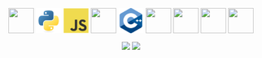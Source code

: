 <div align="center">
<!-- ÍCONES DAS LINGUAGENS  -->
<p align="center">
<img src="https://cdn.jsdelivr.net/gh/devicons/devicon@latest/icons/vscode/vscode-original.svg" width="50" height="50"/> 
<img src="https://raw.githubusercontent.com/devicons/devicon/master/icons/python/python-original.svg" width="50" height="50"/>      
<img src="https://raw.githubusercontent.com/devicons/devicon/master/icons/javascript/javascript-original.svg" width="50" height="50"/>  
<img src="https://cdn.jsdelivr.net/gh/devicons/devicon@latest/icons/visualstudio/visualstudio-original.svg" width="50" height="50"/> 
<img src="https://raw.githubusercontent.com/devicons/devicon/master/icons/cplusplus/cplusplus-original.svg" width="50" height="50"/>
<img src="https://cdn.jsdelivr.net/gh/devicons/devicon@latest/icons/debian/debian-original.svg" width="50" height="50"/>      
<img src="https://cdn.jsdelivr.net/gh/devicons/devicon@latest/icons/kalilinux/kalilinux-original-wordmark.svg" width="50" height="50"/>
<img src="https://cdn.jsdelivr.net/gh/devicons/devicon@latest/icons/linux/linux-original.svg" width="50" height="50"/>
<img src="https://cdn.jsdelivr.net/gh/devicons/devicon@latest/icons/tex/tex-original.svg" width="50" height="50"/>      
</p>
<!-- GITHUB STATUS -->
<img height="180em" src="https://github-readme-stats.vercel.app/api?username=NerostavKuznetsov&include_all_commits=true&cache_seconds=0&show_icons=true&theme=merko&count_private=true"/>
<img height="180em" src="https://github-readme-stats.vercel.app/api/top-langs/?username=NerostavKuznetsov&cache_seconds=0&layout=compact&show_icons=true&theme=dark"/>
</div>

















